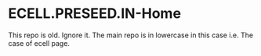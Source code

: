 # ECELL.PRESEED.IN-Home
This repo is old. Ignore it. The main repo is in lowercase in this case i.e. The case of ecell page. 

